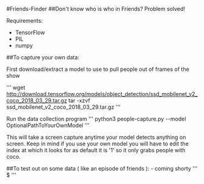 #Friends-Finder
##Don't know who is who in Friends? Problem solved!

Requirements:
- TensorFlow 
- PIL
- numpy

##To capture your own data:

First download/extract a model to use to pull people out of frames of the show

'''
wget http://download.tensorflow.org/models/object_detection/ssd_mobilenet_v2_coco_2018_03_29.tar.gz
tar -xzvf ssd_mobilenet_v2_coco_2018_03_29.tar.gz
'''

Run the data collection program
'''
python3 people-capture.py --model OptionalPathToYourOwnModel
'''
	  
This will take a screen capture anytime your model detects anything on screen. Keep in mind if you use your own model you will have to edit the index at which it looks for as default it is '1' so it only grabs people with coco.



##To test out on some data ( like an episode of friends ): - coming shorty
'''
$
'''
